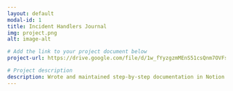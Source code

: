 ```yaml
---
layout: default
modal-id: 1
title: Incident Handlers Journal
img: project.png
alt: image-alt

# Add the link to your project document below
project-url: https://drive.google.com/file/d/1w_fYyzgzmMEnS51csQnm7OVFsgEVIEpl/view?usp=sharing

# Project description
description: Wrote and maintained step-by-step documentation in Notion for creating and setting up a new Unreal Project in Perforce Helix Core including dynamic categories and visual examples.
---
```

